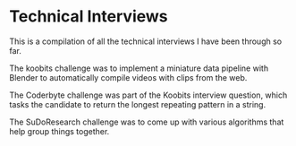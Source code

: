 # Technical Interviews 

This is a compilation of all the technical interviews I have been through so far. 

The koobits challenge was to implement a miniature data pipeline with Blender to automatically compile videos with clips from the web. 

The Coderbyte challenge was part of the Koobits interview question, which tasks the candidate to return the longest repeating pattern in a string. 

The SuDoResearch challenge was to come up with various algorithms that help group things together. 
